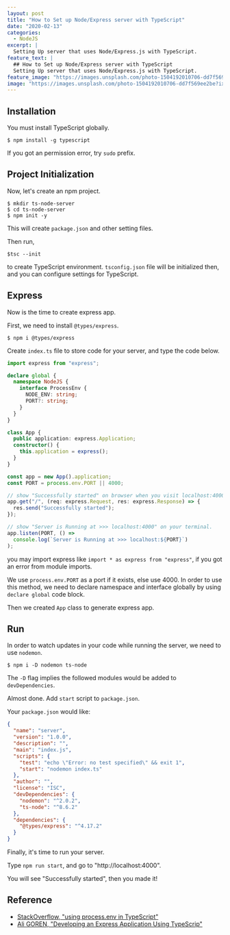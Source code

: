 ```yaml
---
layout: post
title: "How to Set up Node/Express server with TypeScript"
date: "2020-02-13"
categories:
  - NodeJS
excerpt: |
  Setting Up server that uses Node/Express.js with TypeScript.
feature_text: |
  ## How to Set up Node/Express server with TypeScript
  Setting Up server that uses Node/Express.js with TypeScript.
feature_image: "https://images.unsplash.com/photo-1504192010706-dd7f569ee2be?ixlib=rb-1.2.1&ixid=eyJhcHBfaWQiOjEyMDd9&auto=format&fit=crop&w=1951&q=80"
image: "https://images.unsplash.com/photo-1504192010706-dd7f569ee2be?ixlib=rb-1.2.1&ixid=eyJhcHBfaWQiOjEyMDd9&auto=format&fit=crop&w=1951&q=80"
---
```


## Installation

You must install TypeScript globally.

```shell
$ npm install -g typescript
```

If you got an permission error, try `sudo` prefix.

## Project Initialization

Now, let's create an npm project.

```shell
$ mkdir ts-node-server
$ cd ts-node-server
$ npm init -y
```

This will create `package.json` and other setting files.

Then run,

```shell
$tsc --init
```

to create TypeScript environment.
`tsconfig.json` file will be initialized then, and you can configure settings for TypeScript.

## Express

Now is the time to create express app.

First, we need to install `@types/express`.

```shell
$ npm i @types/express
```

Create `index.ts` file to store code for your server, and type the code below.

```typescript
import express from "express";

declare global {
  namespace NodeJS {
    interface ProcessEnv {
      NODE_ENV: string;
      PORT?: string;
    }
  }
}

class App {
  public application: express.Application;
  constructor() {
    this.application = express();
  }
}

const app = new App().application;
const PORT = process.env.PORT || 4000;

// show "Successfully started" on browser when you visit localhost:4000
app.get("/", (req: express.Request, res: express.Response) => {
  res.send("Successfully started");
});

// show "Server is Running at >>> localhost:4000" on your terminal.
app.listen(PORT, () =>
  console.log(`Server is Running at >>> localhost:${PORT}`)
);
```

you may import express like `import * as express from "express"`, if you got an error from module imports.

We use `process.env.PORT` as a port if it exists, else use 4000.
In order to use this method, we need to declare namespace and interface globally by using `declare global` code block.

Then we created `App` class to generate express app.

## Run

In order to watch updates in your code while running the server, we need to use `nodemon`.

```shell
$ npm i -D nodemon ts-node
```

The `-D` flag implies the followed modules would be added to `devDependencies`.

Almost done. Add `start` script to `package.json`.

Your `package.json` would like:

```json
{
  "name": "server",
  "version": "1.0.0",
  "description": "",
  "main": "index.js",
  "scripts": {
    "test": "echo \"Error: no test specified\" && exit 1",
    "start": "nodemon index.ts"
  },
  "author": "",
  "license": "ISC",
  "devDependencies": {
    "nodemon": "^2.0.2",
    "ts-node": "^8.6.2"
  },
  "dependencies": {
    "@types/express": "^4.17.2"
  }
}
```

Finally, it's time to run your server.

Type `npm run start`, and go to "http://localhost:4000".

You will see "Successfully started", then you made it!

## Reference

- [StackOverflow, "using process.env in TypeScript"](https://stackoverflow.com/questions/45194598/using-process-env-in-typescript/45195359)
- [Ali GOREN, "Developing an Express Application Using TypeScrip"](https://dev.to/aligoren/developing-an-express-application-using-typescript-3b1)
